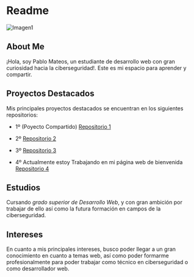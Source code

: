 # Readme #

![Imagen1](https://raw.githubusercontent.com/PabloMateosP/PabloMateosP/blob/e66aaf17029acd21fc83aa001b436f9bab638f23/images/desarrolloWeb.jpg)

## About Me ##

¡Hola, soy Pablo Mateos, un estudiante de desarrollo web con gran curiosidad hacia la ciberseguridad!. 
Este es mi espacio para aprender y compartir.

## Proyectos Destacados ##

Mis principales proyectos destacados se encuentran en los siguientes repositorios: 

- 1º (Poyecto Compartido)
[Repositorio 1](https://github.com/PabloMateosP/diw_sitio_Rogelio)

- 2º 
[Repositorio 2](https://github.com/PabloMateosP/DWECL)

- 3º
[Repositorio 3](https://github.com/PabloMateosP/DIWEB_23)

- 4º
Actualmente estoy Trabajando en mi página web de bienvenida
[Repositorio 4](https://github.com/PabloMateosP/MyProjects)

## Estudios ##

Cursando *grado superior de Desarrollo Web*, y con gran ambición por trabajar de ello así como la futura formación en campos de la ciberseguridad. 

## Intereses ##

En cuanto a mis principales intereses, busco poder llegar a un gran conocimiento en cuanto a temas web, así como poder formarme profesionalmente para poder trabajar como técnico en ciberseguridad o como desarrollador web. 

